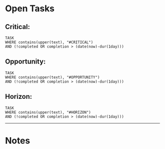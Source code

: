 # Open Tasks

## Critical:
```dataview
TASK
WHERE contains(upper(text), "#CRITICAL")
AND (!completed OR completion > (date(now)-dur(1day)))
```
## Opportunity:
```dataview
TASK
WHERE contains(upper(text), "#OPPORTUNITY")
AND (!completed OR completion > (date(now)-dur(1day)))
```
## Horizon:
```dataview
TASK
WHERE contains(upper(text), "#HORIZON")
AND (!completed OR completion > (date(now)-dur(1day)))
```

---
# Notes